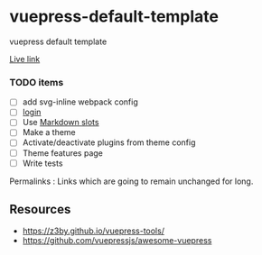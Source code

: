# vuepress-default-template

vuepress default template

[Live link](https://avimehenwal.github.io/vuepress-default-theme-template/)

### TODO items

* [ ] add svg-inline webpack config
* [ ] [login](https://terryz.github.io/vuepress-login/#vuepress-configuration)
* [ ] Use [Markdown slots](https://vuepress.vuejs.org/guide/markdown-slot.html#named-slots)
* [ ] Make a theme
* [ ] Activate/deactivate plugins from theme config
* [ ] Theme features page
* [ ] Write tests

Permalinks
:   Links which are going to remain unchanged for long.

## Resources

* https://z3by.github.io/vuepress-tools/
* https://github.com/vuepressjs/awesome-vuepress